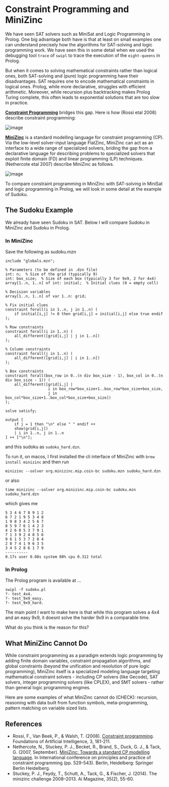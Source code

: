 # Constraint Programming and MiniZinc

We have seen SAT solvers such as MiniSat and Logic Programming in Prolog. One big advantage both have is that at least on small examples one can understand precisely how the algorithms for SAT-solving and logic programming work. We have seen this in some detail when we used the debugging tool `trace` of `swipl` to trace the execution of the `eight-queens` in Prolog.

But when it comes to solving mathematical constraints rather than logical ones, both SAT-solving and (pure) logic programming have their disadvantages. SAT requires one to encode mathematical constraints in logical ones. Prolog, while more declarative, struggles with efficient arithmetic. Moreover, while recursion plus backtracking makes Prolog Turing complete, this often leads to exponential solutions that are too slow in practice. 

[**Constraint Programming**](https://scholar.google.com/scholar?hl=en&as_sdt=0%2C5&q=Constraint+Programming&btnG=) bridges this gap. Here is how (Rossi etal 2008) describe constraint programming:

![image](https://hackmd.io/_uploads/B1REaSYjex.png)

[**MiniZinc**](https://scholar.google.com/scholar?hl=en&as_sdt=0%2C5&q=minizinc&btnG=) is a standard modelling language for constraint programming (CP). Via the low-level solver-input language FlatZinc, MiniZinc can act as an interface to a wide range of specialized solvers, briding the gap from a declarative language for describing problems to specialized solvers that exploit finite domain (FD) and linear programming (LP) techniques. (Nethercote etal 2007) describe MiniZinc as follows.

![image](https://hackmd.io/_uploads/rkkte8Foge.png)

To compare constraint programming in MiniZinc with SAT-solving in MiniSat and logic programming in Prolog, we will look in some detail at the example of Sudoku.

## The Sudoku Example

We already have seen Sudoku in SAT. Below I will compare Sudoku in MiniZinc and Sudoku in Prolog.

### In MiniZinc

Save the following as sudoku.mzn

```
include "globals.mzn";

% Parameters (to be defined in .dzn file)
int: n;  % Size of the grid (typically 9)
int: box_size;  % Size of each box (typically 3 for 9x9, 2 for 4x4)
array[1..n, 1..n] of int: initial;  % Initial clues (0 = empty cell)

% Decision variables
array[1..n, 1..n] of var 1..n: grid;

% Fix initial clues
constraint forall(i in 1..n, j in 1..n) (
    if initial[i,j] != 0 then grid[i,j] = initial[i,j] else true endif
);

% Row constraints
constraint forall(i in 1..n) (
    all_different([grid[i,j] | j in 1..n])
);

% Column constraints  
constraint forall(j in 1..n) (
    all_different([grid[i,j] | i in 1..n])
);

% Box constraints  
constraint forall(box_row in 0..(n div box_size - 1), box_col in 0..(n div box_size - 1)) (
    all_different([grid[i,j] | 
                   i in box_row*box_size+1..box_row*box_size+box_size,
                   j in box_col*box_size+1..box_col*box_size+box_size])
);

solve satisfy;

output [
    if j = 1 then "\n" else " " endif ++
    show(grid[i,j])
    | i in 1..n, j in 1..n
] ++ ["\n"];
```

and this sudoku as `sudoku_hard.dzn`.

To run it, on macos, I first installed the cli interface of MiniZinc with `brew install minizinc` and then run
```
minizinc --solver org.minizinc.mip.coin-bc sudoku.mzn sudoku_hard.dzn
```
or also 
```
time minizinc --solver org.minizinc.mip.coin-bc sudoku.mzn sudoku_hard.dzn
```
which gives me
```
5 3 4 6 7 8 9 1 2
6 7 2 1 9 5 3 4 8
1 9 8 3 4 2 5 6 7
8 5 9 7 6 1 4 2 3
4 2 6 8 5 3 7 9 1
7 1 3 9 2 4 8 5 6
9 6 1 5 3 7 2 8 4
2 8 7 4 1 9 6 3 5
3 4 5 2 8 6 1 7 9
----------
0.17s user 0.08s system 80% cpu 0.312 total
```

### In Prolog

The Prolog program is available at ...

```
swipl -f sudoku.pl
?- test_4x4.
?- test_9x9_easy.
?- test_9x9_hard.
```

The main point I want to make here is that while this program solves a 4x4 and an easy 9x9, it doesnt solve the harder 9x9 in a comparable time. 

What do you think is the reason for this?

## What MiniZinc Cannot Do

While constraint programming as a paradigm extends logic programming by adding finite domain variables, constraint propagation algorithms, and global constraints (beyond the unification and resolution of pure logic programming), MiniZinc itself is a specialized modeling language targeting mathematical constraint solvers - including CP solvers (like Gecode), SAT solvers, integer programming solvers (like CPLEX), and SMT solvers - rather than general logic programming engines.

Here are some examples of what MiniZinc cannot do (CHECK): recursion, reasoning with data built from function symbols, meta-programming, pattern matching on variable sized lists.



## References

- Rossi, F., Van Beek, P., & Walsh, T. (2008). [Constraint programming](https://scholar.google.com/scholar?hl=en&as_sdt=0%2C5&q=Constraint+Programming&btnG=). Foundations of Artificial Intelligence, 3, 181-211.
- Nethercote, N., Stuckey, P. J., Becket, R., Brand, S., Duck, G. J., & Tack, G. (2007, September). [MiniZinc: Towards a standard CP modelling language](https://scholar.google.com/scholar?hl=en&as_sdt=0%2C5&q=minizinc&btnG=). In International conference on principles and practice of constraint programming (pp. 529-543). Berlin, Heidelberg: Springer Berlin Heidelberg.
- Stuckey, P. J., Feydy, T., Schutt, A., Tack, G., & Fischer, J. (2014). The minizinc challenge 2008–2013. Ai Magazine, 35(2), 55-60.